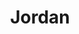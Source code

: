 ---
title: "Jordan"
hashtag: "jordan"
tags:
  - Countries I have visited
  - Country
  - Middle East
---